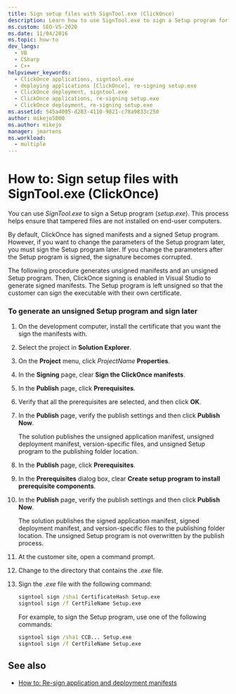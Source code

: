 ```yaml
---
title: Sign setup files with SignTool.exe (ClickOnce)
description: Learn how to use SignTool.exe to sign a Setup program for ClickOnce applications, which helps ensure that tampered files are not installed.
ms.custom: SEO-VS-2020
ms.date: 11/04/2016
ms.topic: how-to
dev_langs: 
  - VB
  - CSharp
  - C++
helpviewer_keywords: 
  - ClickOnce applications, signtool.exe
  - deploying applications [ClickOnce], re-signing setup.exe
  - ClickOnce deployment, signtool.exe
  - ClickOnce applications, re-signing setup.exe
  - ClickOnce deployment, re-signing setup.exe
ms.assetid: 545a4005-d283-4110-9821-c78a9833c250
author: mikejo5000
ms.author: mikejo
manager: jmartens
ms.workload: 
  - multiple
---
```

# How to: Sign setup files with SignTool.exe (ClickOnce)
You can use *SignTool.exe* to sign a Setup program (*setup.exe*). This process helps ensure that tampered files are not installed on end-user computers.

 By default, ClickOnce has signed manifests and a signed Setup program. However, if you want to change the parameters of the Setup program later, you must sign the Setup program later. If you change the parameters after the Setup program is signed, the signature becomes corrupted.

 The following procedure generates unsigned manifests and an unsigned Setup program. Then, ClickOnce signing is enabled in Visual Studio to generate signed manifests. The Setup program is left unsigned so that the customer can sign the executable with their own certificate.

### To generate an unsigned Setup program and sign later

1. On the development computer, install the certificate that you want the sign the manifests with.

2. Select the project in **Solution Explorer**.

3. On the **Project** menu, click *ProjectName* **Properties**.

4. In the **Signing** page, clear **Sign the ClickOnce manifests**.

5. In the **Publish** page, click **Prerequisites**.

6. Verify that all the prerequisites are selected, and then click **OK**.

7. In the **Publish** page, verify the publish settings and then click **Publish Now**.

     The solution publishes the unsigned application manifest, unsigned deployment manifest, version-specific files, and unsigned Setup program to the publishing folder location.

8. In the **Publish** page, click **Prerequisites**.

9. In the **Prerequisites** dialog box, clear **Create setup program to install prerequisite components**.

10. In the **Publish** page, verify the publish settings and then click **Publish Now**.

     The solution publishes the signed application manifest, signed deployment manifest, and version-specific files to the publishing folder location. The unsigned Setup program is not overwritten by the publish process.

11. At the customer site, open a command prompt.

12. Change to the directory that contains the *.exe* file.

13. Sign the *.exe* file with the following command:

    ```cmd
    signtool sign /sha1 CertificateHash Setup.exe
    signtool sign /f CertFileName Setup.exe
    ```

     For example, to sign the Setup program, use one of the following commands:

    ```cmd
    signtool sign /sha1 CCB... Setup.exe
    signtool sign /f CertFileName Setup.exe
    ```

## See also
- [How to: Re-sign application and deployment manifests](../deployment/how-to-re-sign-application-and-deployment-manifests.md)
